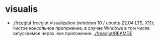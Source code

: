 # visualis
- [./freeglut](https://github.com/ilyata76/visualis/tree/master/freeglut) freeglut visualization (windows 10 / ubuntu 22.04 LTS, X11); Чистое консольное приложение, в случае Windows в том числе запускаемое через .exe приложение. [./freeglut/REAMDE](https://github.com/ilyata76/visualis/blob/master/freeglut/README.md)